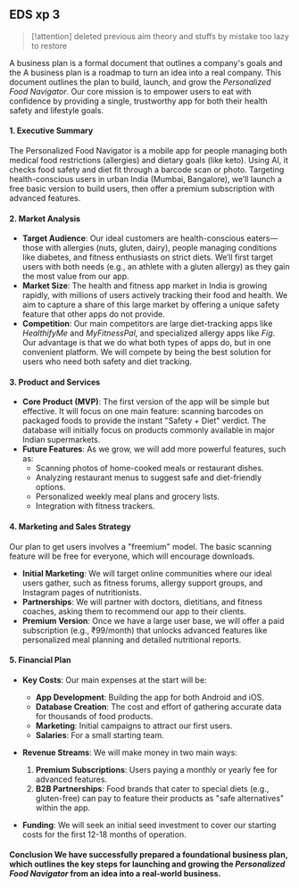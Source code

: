 

## EDS xp 3

> [!attention] deleted previous aim theory and stuffs by mistake
> too lazy to restore


A business plan is a formal document that outlines a company's goals and the A business plan is a roadmap to turn an idea into a real company. This document outlines the plan to build, launch, and grow the _Personalized Food Navigator_. Our core mission is to empower users to eat with confidence by providing a single, trustworthy app for both their health safety and lifestyle goals.


#### **1. Executive Summary**

The Personalized Food Navigator is a mobile app for people managing both medical food restrictions (allergies) and dietary goals (like keto). Using AI, it checks food safety and diet fit through a barcode scan or photo. Targeting health-conscious users in urban India (Mumbai, Bangalore), we’ll launch a free basic version to build users, then offer a premium subscription with advanced features.


#### **2. Market Analysis**

-   **Target Audience**: Our ideal customers are health-conscious eaters—those with allergies (nuts, gluten, dairy), people managing conditions like diabetes, and fitness enthusiasts on strict diets. We’ll first target users with both needs (e.g., an athlete with a gluten allergy) as they gain the most value from our app.
-   **Market Size**: The health and fitness app market in India is growing rapidly, with millions of users actively tracking their food and health. We aim to capture a share of this large market by offering a unique safety feature that other apps do not provide. 
-   **Competition**: Our main competitors are large diet-tracking apps like _HealthifyMe_ and _MyFitnessPal_, and specialized allergy apps like _Fig_. Our advantage is that we do what both types of apps do, but in one convenient platform. We will compete by being the best solution for users who need both safety and diet tracking.
    

#### **3. Product and Services**
-   **Core Product (MVP)**: The first version of the app will be simple but effective. It will focus on one main feature: scanning barcodes on packaged foods to provide the instant "Safety + Diet" verdict. The database will initially focus on products commonly available in major Indian supermarkets.  
-   **Future Features**: As we grow, we will add more powerful features, such as:   
    -   Scanning photos of home-cooked meals or restaurant dishes.
    -   Analyzing restaurant menus to suggest safe and diet-friendly options.
    -   Personalized weekly meal plans and grocery lists.
    -   Integration with fitness trackers.
        

#### **4. Marketing and Sales Strategy**

Our plan to get users involves a "freemium" model. The basic scanning feature will be free for everyone, which will encourage downloads.
-   **Initial Marketing**: We will target online communities where our ideal users gather, such as fitness forums, allergy support groups, and Instagram pages of nutritionists.
-   **Partnerships**: We will partner with doctors, dietitians, and fitness coaches, asking them to recommend our app to their clients.  
-   **Premium Version**: Once we have a large user base, we will offer a paid subscription (e.g., ₹99/month) that unlocks advanced features like personalized meal planning and detailed nutritional reports.
    

#### **5. Financial Plan**

-   **Key Costs**: Our main expenses at the start will be:
    -   **App Development**: Building the app for both Android and iOS.
    -   **Database Creation**: The cost and effort of gathering accurate data for thousands of food products.
    -   **Marketing**: Initial campaigns to attract our first users.
    -   **Salaries**: For a small starting team.
      
-   **Revenue Streams**: We will make money in two main ways:
    1.  **Premium Subscriptions**: Users paying a monthly or yearly fee for advanced features.
    2.  **B2B Partnerships**: Food brands that cater to special diets (e.g., gluten-free) can pay to feature their products as "safe alternatives" within the app.
        
-   **Funding**: We will seek an initial seed investment to cover our starting costs for the first 12-18 months of operation.


#### **Conclusion** We have successfully prepared a foundational business plan, which outlines the key steps for launching and growing the _Personalized Food Navigator_ from an idea into a real-world business.